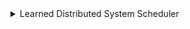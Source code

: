 

<!--  -->
  <details class="main-item">
    <summary>Learned Distributed System Scheduler</summary>
    <p>
        The System Scheduler is designed for distributed computing systems like Spark. It manages a cluster of machines running multiple jobs, each with tasks that have dependencies. Using neural networks, a learned scheduler optimizes task scheduling to achieve high-level objectives, such as minimizing job completion time. It takes inputs like the status of jobs, tasks, and the cluster, and outputs the next tasks to run. For more information, check out the <a href="https://web.mit.edu/decima/">paper</a>.
    </p>
    
    <details class="nested-item">
      <summary>Neural Network</summary>
      

      <details class="nested-item">
        <summary>Original Paper</summary>
        <p>The original neural network architecture consists of three main components:<br><br>

          1. <b>GCN (Graph Convolutional Network)</b><br>
             - Models dependencies between tasks and jobs<br>
             - Captures graph structure of task interdependencies<br><br>
          
          2. <b>GSN (Graph Scheduling Network)</b><br>
             - Builds on the GCN output<br>
             - Focuses on scheduling optimization<br>
             - Predicts optimal task schedules using graph-structured data<br><br>
          
          3. <b>FC (Fully Connected) Layers</b><br>
             - Refines representations from GCN and GSN<br>
             - Outputs final scheduling decisions<br>
             - Determines next tasks to execute<br><br>

          These components work together to enable efficient task scheduling in distributed systems through dynamic, data-driven decisions.</p>
      </details>

      <details class="nested-item">
        <summary>Our Implementation</summary>
        <p>In our benchmark, considering the limitation of current verifiers, we implement a compatible version of this neural network architecture. We implement 2 versions, benchmark version and a version for marabou the verifier. Implementation can be found in our <a href="https://github.com/Khoury-srg/NN4SysBench/blob/main/Models/Decima/model_benchmark.py">repository</a>.

        <details class="nested-item">
          <summary>Benchmark Version</summary>
          <p>
          We integrate the 3 components into a single neural network. The input is the status of jobs, tasks, and the cluster, and the output is the next tasks to execute. 
          <h4>Input:</h4>
          The input to the model is a tensor that is split into several segments:
          
          <ul>
            <li><strong>node_inputs:</strong> Features of the nodes <br>
                <em>Shape: [batch_size, Max_Node, 5]</em></li>
            
            <li><strong>node_valid_mask:</strong> A mask indicating the validity of nodes <br>
                <em>Shape: [batch_size, 1, Max_Node]</em></li>
            
            <li><strong>gcn_mats:</strong> Graph convolution matrices for message passing <br>
                <em>Shape: [batch_size, 8, Max_Node, Max_Node]</em></li>
            
            <li><strong>gcn_masks:</strong> Masks for each graph convolution operation <br>
                <em>Shape: [batch_size, 8, Max_Node, 1]</em></li>
            
            <li><strong>summ_mats:</strong> Summarization matrices for aggregating graph information <br>
                <em>Shape: [batch_size, Max_Node, Max_Node]</em></li>
            
            <li><strong>running_dags_mat:</strong> Running DAG state matrix <br>
                <em>Shape: [batch_size, 1, Max_Node]</em></li>
            
            <li><strong>dag_summ_backward_map:</strong> A backward map for DAG summarization <br>
                <em>Shape: [batch_size, Max_Node, Max_Node]</em></li>
          </ul>
          All the input tensors are flattened into a 1D tensor.

          <h4>Output:</h4>

          <ul>
            <li><strong>Node Outputs:</strong> Prediction scores for each node. Invalid nodes are masked with value 10000.0 <br>
                <em>Shape: [1, node_num]</em></li>

            <li><strong>Job Outputs (Ignored):</strong> Represents executor scores for each job (not used) <br>
                <em>Shape: [1, job_num, total_executor_num]</em></li>
          </ul>







          </p>
        </details>

        <details class="nested-item">
          <summary>Marabou Version</summary>
          <p>
            Most of the architecture is the same as the benchmark version, with a few key differences such as the use of a different graph convolution layer (GraphLayer_marabou) and learnable parameters for matrices like gcn_mats and gcn_masks.
          </p>
        </details>

        
        
        
        
        </p>
      </details>
    </details>

    <details class="nested-item">
      <summary>Specification</summary>
      <p>
      <strong>LearnedSched_spec1:</strong> If job A's input depends on job B's output and job B is not finished, then job A should not be scheduled. <br>
      <strong>LearnedSched_spec2:</strong> A user cannot get their jobs scheduled earlier by requesting more resources for them.
      
      
      
      </p>
    </details>

    <details class="nested-item">
  <summary>Performance of the Verifier</summary>
  <table border="1">
    <thead>
      <tr>
        <th>Verifier</th>
        <th>Type</th>
        <th>Safe</th>
        <th>Unsafe</th>
        <th>Time</th>
        <th>Timeout</th>
      </tr>
    </thead>
    <tbody>
      <tr>
        <td>decima_mid_1</td>
        <td>abcrown</td>
        <td>10</td>
        <td>0</td>
        <td>9.7232395</td>
        <td>0</td>
      </tr>
      <tr>
        <td>decima_mid_1</td>
        <td>marabou</td>
        <td>10</td>
        <td>0</td>
        <td>10.77956162</td>
        <td>0</td>
      </tr>
      <tr>
        <td>decima_mid_2</td>
        <td>abcrown</td>
        <td>8</td>
        <td>1</td>
        <td>26.29458285</td>
        <td>1</td>
      </tr>
      <tr>
        <td>decima_mid_2</td>
        <td>marabou</td>
        <td>0</td>
        <td>0</td>
        <td>180.0</td>
        <td>10</td>
      </tr>
    </tbody>
  </table>
</details>

  </details>